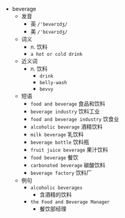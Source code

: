- beverage
  - 发音
    - 英 `/'bevərɪdʒ/`
    - 美 `/'bɛvərɪdʒ/`
  - 词义
    - n. 饮料
    - `a hot or cold drink`
  - 近义词
    - n. 饮料
      - `drink`
      - `belly-wash`
      - `bevvy`
  - 短语
    - `food and beverage` 食品和饮料 
    - `beverage industry` 饮料工业 
    - `food and beverage industry` 饮食业 
    - `alcoholic beverage` 酒精饮料 
    - `milk beverage` 乳饮料 
    - `beverage bottle` 饮料瓶 
    - `fruit juice beverage` 果汁饮料 
    - `food beverage` 餐饮 
    - `carbonated beverage` 碳酸饮料 
    - `beverage factory` 饮料厂 
  - 例句
    - `alcoholic beverages`
      - 含酒精的饮料
    - `the Food and Beverage Manager`
      - 餐饮部经理

